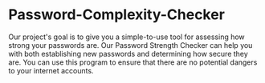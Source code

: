 # Password-Complexity-Checker
Our project's goal is to give you a simple-to-use tool for assessing how strong your passwords are. Our Password Strength Checker can help you with both establishing new passwords and determining how secure they are. You can use this program to ensure that there are no potential dangers to your internet accounts.

